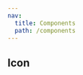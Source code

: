 ```yaml
---
nav:
  title: Components
  path: /components
---
```


## Icon

<code src="./demo/base/index.tsx" />
